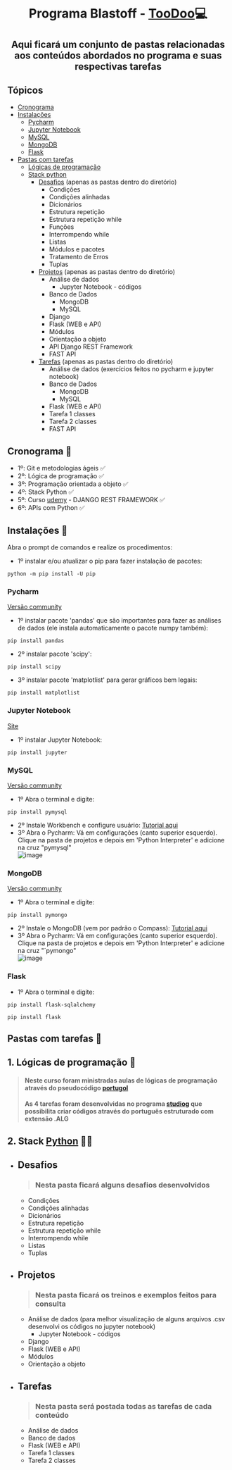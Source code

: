 <h1 align="center"> Programa Blastoff - <a href="http://www.toodoo.com.br/">TooDoo</a>💻 </h1>

<h2 align="center"> Aqui ficará um conjunto de pastas relacionadas aos conteúdos abordados no programa e suas respectivas tarefas</h2>

## Tópicos 
- [Cronograma](#cronograma-)
- [Instalações](#instalações-)
  - [Pycharm](#pycharm)
  - [Jupyter Notebook](#jupyter-notebook)
  - [MySQL](#mysql)
  - [MongoDB](#mongodb)
  - [Flask](#flask)
- [Pastas com tarefas](#pastas-com-tarefas-)
  - [Lógicas de programação](#1-lógicas-de-programação-)
  - [Stack python](#2-stack-python-)
    - [Desafios](#desafios) (apenas as pastas dentro do diretório)
      - Condições
      - Condições alinhadas
      - Dicionários
      - Estrutura repetição
      - Estrutura repetição while
      - Funções 
      - Interrompendo while
      - Listas
      - Módulos e pacotes
      - Tratamento de Erros
      - Tuplas
    - [Projetos](#projetos) (apenas as pastas dentro do diretório)
      - Análise de dados
        - Jupyter Notebook - códigos
      - Banco de Dados
        - MongoDB
        - MySQL
      - Django
      - Flask (WEB e API)
      - Módulos
      - Orientação a objeto
      - API Django REST Framework
      - FAST API
    - [Tarefas](#tarefas) (apenas as pastas dentro do diretório) 
      - Análise de dados (exercícios feitos no pycharm e jupyter notebook)
      - Banco de Dados
        - MongoDB
        - MySQL
      - Flask (WEB e API)
      - Tarefa 1 classes
      - Tarefa 2 classes
      - FAST API

## Cronograma 📆
- 1º: Git e metodologias ágeis ✅
- 2º: Lógica de programação ✅
- 3º: Programação orientada a objeto ✅
- 4º: Stack Python ✅
- 5º: Curso <a href="https://www.udemy.com/?deal_code=&utm_source=aff-campaign&utm_medium=udemyads&utm_term=Homepage&utm_content=Textlink&utm_campaign=Admitad-default&admitad_uid=d4a97e0ec7f1175222b274215ff2b54a&publisher_id=1437351&website_id=1599938">udemy<a/> - DJANGO REST FRAMEWORK ✅
- 6º: APIs com Python ✅

## Instalações 🔧
Abra o prompt de comandos e realize os procedimentos:
- 1º instalar e/ou atualizar o pip para fazer instalação de pacotes: 
```
python -m pip install -U pip
```
### Pycharm
<a href="https://www.jetbrains.com/pt-br/pycharm/download/#section=windows">Versão community</a>

- 1º instalar pacote 'pandas' que são importantes para fazer as análises de dados (ele instala automaticamente o pacote numpy também): 
```
pip install pandas
```
- 2º instalar pacote 'scipy': 
```
pip install scipy
```
- 3º instalar pacote 'matplotlist' para gerar gráficos bem legais: 
```
pip install matplotlist
```
### Jupyter Notebook
<a href="https://jupyter.org/">Site</a>
- 1º instalar Jupyter Notebook: 
```
pip install jupyter
```
### MySQL
<a href="https://dev.mysql.com/downloads/workbench/">Versão community</a>
- 1º Abra o terminal e digite: 
```
pip install pymysql
```
- 2º Instale Workbench e configure usuário: <a href="https://www.youtube.com/watch?v=zpssr3u1EO8&ab_channel=HostingerBrasil">Tutorial aqui</a>
- 3º Abra o Pycharm: Vá em configurações (canto superior esquerdo). Clique na pasta de projetos e depois em 'Python Interpreter' e adicione na cruz "pymysql"<br>![image](https://user-images.githubusercontent.com/94690905/147152062-712a74f6-400e-481e-8139-9ef486ab8fd0.png)

### MongoDB
<a href="https://www.mongodb.com/try/download/community">Versão community</a>
- 1º Abra o terminal e digite: 
```
pip install pymongo
```
- 2º Instale o MongoDB (vem por padrão o Compass): <a href="https://www.youtube.com/watch?v=Kee0W_iIxFM&t=198s&ab_channel=AlexandreBrand%C3%A3oLustosa">Tutorial aqui</a>
- 3º Abra o Pycharm: Vá em configurações (canto superior esquerdo). Clique na pasta de projetos e depois em 'Python Interpreter' e adicione na cruz "´pymongo"<br>![image](https://user-images.githubusercontent.com/94690905/147152062-712a74f6-400e-481e-8139-9ef486ab8fd0.png)

### Flask
- 1º Abra o terminal e digite: 
```
pip install flask-sqlalchemy
```
```
pip install flask
```


## Pastas com tarefas 📂
## 1. Lógicas de programação 💬
> <h4>Neste curso foram ministradas aulas de lógicas de programação através do pseudocódigo <a href="https://pt.wikipedia.org/wiki/Portugol">portugol</a> </h4>
> <h4>As 4 tarefas foram desenvolvidas no programa <a href="https://visualg3.com.br/">studiog</a> que possibilita criar códigos através do português estruturado com extensão .ALG </h4>


## 2. Stack <a href="https://www.python.org/">Python</a> 🐍🔜
  - ## Desafios
    > <h3>Nesta pasta ficará alguns desafios desenvolvidos</h3>
    <ul>
    <li>Condições</li>
    <li>Condições alinhadas</li>
    <li>Dicionários</li>
    <li>Estrutura repetição</li>
    <li>Estrutura repetição while</li>
    <li>Interrompendo while</li>
    <li>Listas</li>
    <li>Tuplas</li>
    </ul>
 
- ## Projetos
  > <h3>Nesta pasta ficará os treinos e exemplos feitos para consulta</h3>
  <ul>
    <li>Análise de dados (para melhor visualização de alguns arquivos .csv desenvolvi os códigos no jupyter notebook)
      <ul>
        <li>Jupyter Notebook - códigos</li>
      </ul>
  </li>
    <li>Django</li>
    <li>Flask (WEB e API)</li>
    <li>Módulos</li>
    <li>Orientação a objeto</li>
    </ul>
  
- ## Tarefas
  > <h3>Nesta pasta será postada todas as tarefas de cada conteúdo</h3>
    <ul>
    <li>Análise de dados</li>
    <li>Banco de dados</li>
    <li>Flask (WEB e API)</li>
    <li>Tarefa 1 classes</li>
    <li>Tarefa 2 classes</li>
    </ul>
